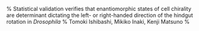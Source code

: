 % Statistical validation verifies that enantiomorphic states of cell chirality are determinant dictating the left- or right-handed direction of the hindgut rotation in *Drosophila*
% Tomoki Ishibashi, Mikiko Inaki, Kenji Matsuno
% 

